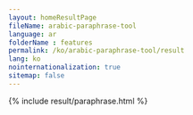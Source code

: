 ```yaml
---
layout: homeResultPage
fileName: arabic-paraphrase-tool
language: ar
folderName : features
permalink: /ko/arabic-paraphrase-tool/result
lang: ko
nointernationalization: true
sitemap: false
---
```

{% include result/paraphrase.html %}

<script src="/js/result/paraprashing.js" data-foldername="{{page.folderName}}" data-lang="{{page.lang}}"></script>
